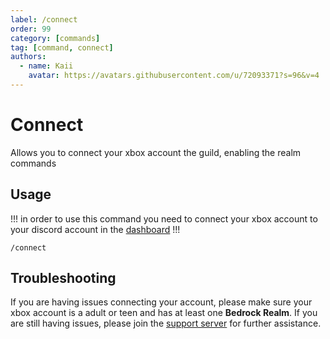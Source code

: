 ```yaml
---
label: /connect
order: 99
category: [commands]
tag: [command, connect]
authors:
  - name: Kaii
    avatar: https://avatars.githubusercontent.com/u/72093371?s=96&v=4
---
```


# Connect

Allows you to connect your xbox account the guild, enabling the realm commands


## Usage

!!!
in order to use this command you need to connect your xbox account to your discord account in the [dashboard](https://realmbot.dev)
!!!

    /connect

## Troubleshooting

If you are having issues connecting your account, please make sure your xbox account is a adult or teen and has at least one **Bedrock Realm**. If you are still having issues, please join the [support server](https://discord.gg/realmbot) for further assistance.
